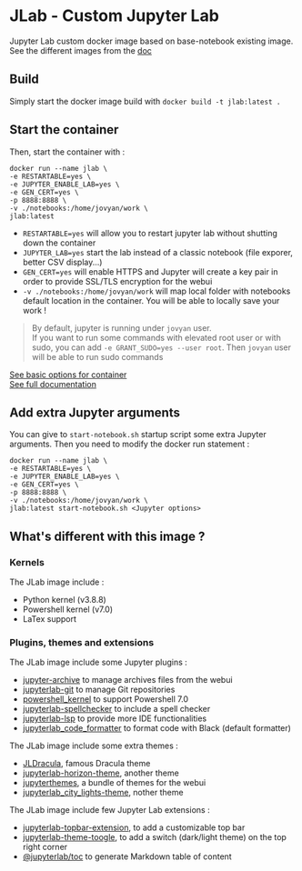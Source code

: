 # JLab - Custom Jupyter Lab 

Jupyter Lab custom docker image based on base-notebook existing image.
See the different images from the [doc](https://jupyter-docker-stacks.readthedocs.io/en/latest/using/selecting.html)

## Build

Simply start the docker image build with `docker build -t jlab:latest .`

## Start the container

Then, start the container with :  
```
docker run --name jlab \
-e RESTARTABLE=yes \
-e JUPYTER_ENABLE_LAB=yes \
-e GEN_CERT=yes \
-p 8888:8888 \
-v ./notebooks:/home/jovyan/work \
jlab:latest
```

- `RESTARTABLE=yes` will allow you to restart jupyter lab without shutting down the container  
- `JUPYTER_LAB=yes` start the lab instead of a classic notebook (file exporer, better CSV display...)  
- `GEN_CERT=yes` will enable HTTPS and Jupyter will create a key pair in order to provide SSL/TLS encryption for the webui  
- `-v ./notebooks:/home/jovyan/work` will map local folder with notebooks default location in the container. You will be able to locally save your work !  

> By default, jupyter is running under `jovyan` user.   
> If you want to run some commands with elevated root user or with sudo, you can add `-e GRANT_SUDO=yes --user root`. Then `jovyan` user will be able to run sudo commands

[See basic options for container](https://jupyter-docker-stacks.readthedocs.io/en/latest/using/common.html)  
[See full documentation](https://jupyter-docker-stacks.readthedocs.io/en/latest/)

## Add extra Jupyter arguments

You can give to `start-notebook.sh` startup script some extra Jupyter arguments. Then you need to modify the docker run statement : 
```
docker run --name jlab \
-e RESTARTABLE=yes \
-e JUPYTER_ENABLE_LAB=yes \
-e GEN_CERT=yes \
-p 8888:8888 \
-v ./notebooks:/home/jovyan/work \
jlab:latest start-notebook.sh <Jupyter options>
```



## What's different with this image ? 

### Kernels

The JLab image include :  
- Python kernel (v3.8.8) 
- Powershell kernel (v7.0)
- LaTex support

### Plugins, themes and extensions

The JLab image include some Jupyter plugins : 
- [jupyter-archive](https://github.com/jupyterlab-contrib/jupyter-archive/) to manage archives files from the webui
- [jupyterlab-git](https://github.com/jupyterlab/jupyterlab-git) to manage Git repositories
- [powershell_kernel](https://github.com/vors/jupyter-powershell) to support Powershell 7.0
- [jupyterlab-spellchecker](https://github.com/jupyterlab-contrib/spellchecker) to include a spell checker
- [jupyterlab-lsp](https://github.com/krassowski/jupyterlab-lsp) to provide more IDE functionalities
- [jupyterlab_code_formatter](https://jupyterlab-code-formatter.readthedocs.io/en/latest/index.html) to format code with Black (default formatter)


The JLab image include some extra themes : 

- [JLDracula](https://github.com/dracula/jupyterlab), famous Dracula theme
- [jupyterlab-horizon-theme](https://github.com/mohirio/jupyterlab-horizon-theme), another theme
- [jupyterthemes](https://github.com/dunovank/jupyter-themes), a bundle of themes for the webui
- [jupyterlab_city_lights-theme](https://github.com/yudai-nkt/jupyterlab_city-lights-theme), nother theme

The JLab image include few Jupyter Lab extensions : 
- [jupyterlab-topbar-extension](https://github.com/jtpio/jupyterlab-topbar), to add a customizable top bar
- [jupyterlab-theme-toogle](https://github.com/jtpio/jupyterlab-theme-toggle), to add a switch (dark/light theme) on the top right corner
- [@jupyterlab/toc](https://github.com/jupyterlab/jupyterlab-toc) to generate Markdown table of content

